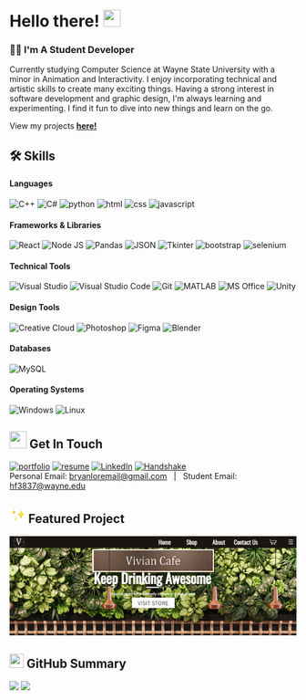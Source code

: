# Hello there! <img src="https://media.giphy.com/media/hvRJCLFzcasrR4ia7z/giphy.gif" width="30px" height="30px" />
### 👨‍🎓 I'm A Student Developer
Currently studying Computer Science at Wayne State University with a minor in Animation and Interactivity. 
I enjoy incorporating technical and artistic skills to create many exciting things. Having a strong interest in software development and graphic design, I'm always learning and experimenting. I find it fun to dive into new things and learn on the go. 

View my projects **[here!](https://github.com/Bryan-Lor?tab=repositories)**
   
<!------------------------------------------------------------------------------------------------------------------------------------------------->
## 🛠️ Skills  

#### Languages 
![C++](https://img.shields.io/badge/C%2B%2B-00589d?style=for-the-badge&logo=C%2B%2B&logoColor=white)
![C#](https://img.shields.io/badge/C%23-9f74da?style=for-the-badge&logo=C+sharp&logoColor=white)
![python](https://img.shields.io/badge/Python-FFD43B?style=for-the-badge&logo=python&logoColor=blue)
![html](https://img.shields.io/badge/HTML5-E34F26?style=for-the-badge&logo=html5&logoColor=white)
![css](https://img.shields.io/badge/CSS3-1572B6?style=for-the-badge&logo=css3&logoColor=white)
![javascript](https://img.shields.io/badge/JavaScript-323330?style=for-the-badge&logo=javascript&logoColor=F7DF1E)

#### Frameworks & Libraries
![React](https://img.shields.io/badge/React-303031?style=for-the-badge&logo=React)
![Node JS](https://img.shields.io/badge/Node.js-339933?style=for-the-badge&logo=nodedotjs&logoColor=white)
![Pandas](https://img.shields.io/badge/Pandas-2C2D72?style=for-the-badge&logo=pandas&logoColor=white)
![JSON](https://img.shields.io/badge/json-5E5C5C?style=for-the-badge&logo=json&logoColor=white)
![Tkinter](https://img.shields.io/badge/Tkinter-2C64BA?style=for-the-badge&logo=Python&logoColor=white)
![bootstrap](https://img.shields.io/badge/Bootstrap-563D7C?style=for-the-badge&logo=bootstrap&logoColor=white)
![selenium](https://img.shields.io/badge/selenium-00b400?style=for-the-badge&logo=selenium&logoColor=white)

#### Technical Tools
![Visual Studio](https://img.shields.io/badge/Visual_Studio-813FA2?style=for-the-badge&logo=Visual+Studio)
![Visual Studio Code](https://img.shields.io/badge/Visual_Studio_Code-3C80C1?style=for-the-badge&logo=Visual+Studio+Code)
![Git](https://img.shields.io/badge/GIT-E44C30?style=for-the-badge&logo=git&logoColor=white)
![MATLAB](https://img.shields.io/badge/MATLAB-0B7AB4?style=for-the-badge&logo=matomo)
![MS Office](https://img.shields.io/badge/MS_Office-eb3d01?style=for-the-badge&logo=Microsoft+Office&logoColor=white)
![Unity](https://img.shields.io/badge/Unity-25385C?style=for-the-badge&logo=Unity)

#### Design Tools  
![Creative Cloud](https://img.shields.io/badge/Creative_Cloud-ff8f00?style=for-the-badge&logo=Adobe+Creative+Cloud&logoColor=white)
![Photoshop](https://img.shields.io/badge/Photoshop-263C89?style=for-the-badge&logo=Adobe+Photoshop&logoColor=white)
![Figma](https://img.shields.io/badge/figma-000000?style=for-the-badge&logo=figma&logoColor=white)
![Blender](https://img.shields.io/badge/Blender-FB8100?style=for-the-badge&logo=Blender&logoColor=white)

#### Databases
![MySQL](https://img.shields.io/badge/MySQL-005C84?style=for-the-badge&logo=mysql&logoColor=white)  

#### Operating Systems
![Windows](https://img.shields.io/badge/Windows-0078D6?style=for-the-badge&logo=windows&logoColor=white)
![Linux](https://img.shields.io/badge/_Linux-FFD235?style=for-the-badge&logo=Linux&logoColor=black)
  
<!------------------------------------------------------------------------------------------------------------------------------------------------->
## <img src="https://media.tenor.com/6ph1w40DrykAAAAi/handshake-joypixels.gif" width="30px" height="30px" /> Get In Touch 

[![portfolio](https://img.shields.io/badge/Portfolio-5340ff?style=for-the-badge&logo=Google-chrome&logoColor=white)](https://bryanlor.webflow.io/)
[![resume](https://img.shields.io/badge/Resume-4285F4?style=for-the-badge&logo=read-the-docs&logoColor=white)](Bryan_Lor_Resume_2022.pdf)
[![LinkedIn](https://img.shields.io/badge/LinkedIn-0c64c5?style=for-the-badge&logo=linkedin&logoColor=white)](https://www.linkedin.com/in/bryan-lor/)
[![Handshake](https://img.shields.io/badge/Handshake-ff1616?style=for-the-badge&logo=handshake&logoColor=white)](https://app.joinhandshake.com/stu/users/32925718)  
Personal Email: bryanloremail@gmail.com &nbsp;  | &nbsp;  Student Email: hf3837@wayne.edu  
  
<!------------------------------------------------------------------------------------------------------------------------------------------------->
## <img src="https://github.com/Bryan-Lor/Bryan-Lor/blob/main/images/gifs/emoji_sparkles.gif" width="28px" height="28px" /> Featured Project
<!---
![Sparkles Emoji]<img src="https://github.com/Bryan-Lor/Bryan-Lor/blob/main/images/gifs/emoji_sparkles.gif" width="30px" height="30px" />
![Sparkles Gif]<img src="https://media2.giphy.com/media/J5LrdRAtbHAERamauT/giphy.gif?cid=790b761186d3ed7ad646d1e5f7f3128104484106583f53ab&rid=giphy.gif&ct=s" width="30px" height="30px" />
![Lets Code Gif]<img src="https://media1.giphy.com/media/hqU2KkjW5bE2v2Z7Q2/giphy.gif?cid=790b7611a8912630958004a69fd8ee91206b9c4d7edb854c&rid=giphy.gif&ct=ts" />
--->

[![Vivian Cafe](https://github.com/Bryan-Lor/Vivian-Cafe/blob/main/images/viviancafe_banner.PNG)](https://github.com/Bryan-Lor/Vivian-Cafe)
  
<!------------------------------------------------------------------------------------------------------------------------------------------------->
## <img src="https://media1.giphy.com/media/IzLejEn5juzsLN4AqX/giphy.gif?cid=ecf05e47c17o5fz2gwmnk1h7m2uiqo9fd2kusje4z3bup8fa&rid=giphy.gif&ct=s" width="25px" height="25px" /> GitHub Summary

<div>
<img src="https://github-readme-stats.vercel.app/api?username=Bryan-Lor&theme=transparent&show_icons=true&count_private=true" width="500px" />
<img src="https://github-readme-stats.vercel.app/api/top-langs/?username=Bryan-Lor&theme=transparent&show_icons=true&layout=compact" width="500px" />
</div>
   
<!---
![GitHub Summary](https://github-readme-stats.vercel.app/api?username=Bryan-Lor&theme=transparent&show_icons=true&hide_border=true&count_private=true)
![GitHub Language Stats](https://github-readme-stats.vercel.app/api/top-langs/?username=Bryan-Lor&theme=transparent&show_icons=true&hide_border=true&layout=compact) 
![GitHub Trophies](https://github-profile-trophy.vercel.app/?username=Bryan-Lor)
--->
  
  
<!---
![GitHub](https://img.shields.io/badge/GitHub-000000?style=for-the-badge&logo=GitHub&logoColor=white)
--->

